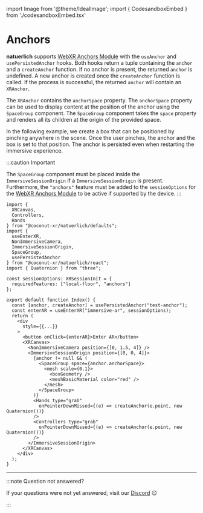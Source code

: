 import Image from '@theme/IdealImage';
import { CodesandboxEmbed } from './codesandboxEmbed.tsx'

# Anchors

**natuerlich** supports [WebXR Anchors Module](https://immersive-web.github.io/anchors/) with the `useAnchor` and `usePersistedAnchor` hooks. Both hooks return a tuple containing the `anchor` and a `createAnchor` function. If no anchor is present, the returned `anchor` is undefined. A new anchor is created once the `createAnchor` function is called. If the process is successful, the returned `anchor` will contain an `XRAnchor`.

The `XRAnchor` contains the `anchorSpace` property. The `anchorSpace` property can be used to display content at the position of the anchor using the `SpaceGroup` component. The `SpaceGroup` component takes the `space` property and renders all its children at the origin of the provided space.

In the following example, we create a box that can be positioned by pinching anywhere in the scene. Once the user pinches, the anchor and the box is set to that position. The anchor is persisted even when restarting the immersive experience.

:::caution Important

The `SpaceGroup` component must be placed inside the `ImmersiveSessionOrigin` if a `ImmersiveSessionOrigin` is present. Furthermore, the `"anchors"` feature must be added to the `sessionOptions` for the [WebXR Anchors Module](https://immersive-web.github.io/anchors/) to be active if supported by the device.
:::

<CodesandboxEmbed path="natuerlich-anchors-8wls7l"/>

```tsx
import {
  XRCanvas,
  Controllers,
  Hands
} from "@coconut-xr/natuerlich/defaults";
import {
  useEnterXR,
  NonImmersiveCamera,
  ImmersiveSessionOrigin,
  SpaceGroup,
  usePersistedAnchor
} from "@coconut-xr/natuerlich/react";
import { Quaternion } from "three";

const sessionOptions: XRSessionInit = {
  requiredFeatures: ["local-floor", "anchors"]
};

export default function Index() {
  const [anchor, createAnchor] = usePersistedAnchor("test-anchor");
  const enterAR = useEnterXR("immersive-ar", sessionOptions);
  return (
    <div
      style={{...}}
    >
      <button onClick={enterAR}>Enter AR</button>
      <XRCanvas>
        <NonImmersiveCamera position={[0, 1.5, 4]} />
        <ImmersiveSessionOrigin position={[0, 0, 4]}>
          {anchor != null && (
            <SpaceGroup space={anchor.anchorSpace}>
              <mesh scale={0.1}>
                <boxGeometry />
                <meshBasicMaterial color="red" />
              </mesh>
            </SpaceGroup>
          )}
          <Hands type="grab"
            onPointerDownMissed={(e) => createAnchor(e.point, new Quaternion())}
          />
          <Controllers type="grab"
            onPointerDownMissed={(e) => createAnchor(e.point, new Quaternion())}
          />
        </ImmersiveSessionOrigin>
      </XRCanvas>
    </div>
  );
}
```

---

:::note Question not answered?

If your questions were not yet answered, visit our [Discord](https://discord.gg/NCYM8ujndE) 😉

:::
